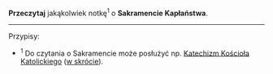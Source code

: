 **Przeczytaj** jakąkolwiek notkę<sup>1</sup> o **Sakramencie Kapłaństwa**.

---
Przypisy:

- <sup>1</sup> Do czytania o Sakramencie może posłużyć np. <a target="_blank" href="http://www.katechizm.opoka.org.pl/kkkII-2-3.htm#o2kkkII-2-3">Katechizm Kościoła Katolickiego</a> (<a target="_blank" href="http://www.katechizm.opoka.org.pl/kkkII-2-3.htm#o10kkkII-2-3">w skrócie</a>).
